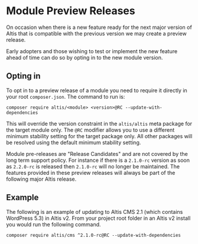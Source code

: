 # Module Preview Releases

On occasion when there is a new feature ready for the next major version of Altis that is compatible with the previous version we may create a preview release.

Early adopters and those wishing to test or implement the new feature ahead of time can do so by opting in to the new module version.

## Opting in

To opt in to a preview release of a module you need to require it directly in your root `composer.json`. The command to run is:

```
composer require altis/<module> <version>@RC --update-with-dependencies
```

This will override the version constraint in the `altis/altis` meta package for the target module only. The `@RC` modifier allows you to use a different minimum stability setting for the target package only. All other packages will be resolved using the default minimum stability setting.

Module pre-releases are "Release Candidates" and are not covered by the long term support policy. For instance if there is a `2.1.0-rc` version as soon as `2.2.0-rc` is released then `2.1.0-rc` will no longer be maintained. The features provided in these preview releases will always be part of the following major Altis release.

## Example

The following is an example of updating to Altis CMS 2.1 (which contains WordPress 5.3) in Altis v2. From your project root folder in an Altis v2 install you would run the following command.

```
composer require altis/cms ^2.1.0-rc@RC --update-with-dependencies
```
